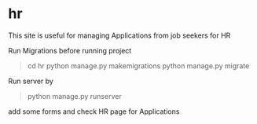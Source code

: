 # hr
This site is useful for managing Applications from job seekers for HR

Run Migrations before running project

>cd hr
>python manage.py makemigrations
>python manage.py migrate

Run server by 

>python manage.py runserver

add some forms and check HR page for Applications
